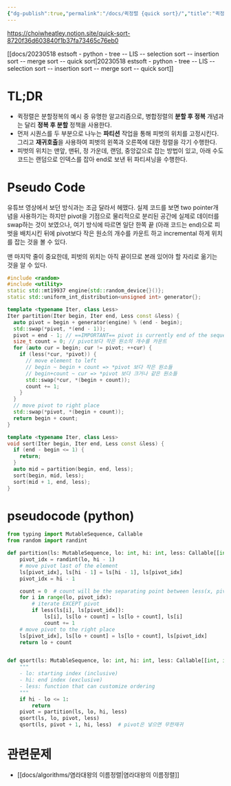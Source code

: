 ```yaml
---
{"dg-publish":true,"permalink":"/docs/퀵정렬 {quick sort}/","title":"퀵정렬 {quick sort}","tags":["notion","algo/sort"]}
---
```


<https://choiwheatley.notion.site/quick-sort-8720f36d603840f1b37fa73465c76eb0>

[[docs/20230518 estsoft - python - tree -- LIS -- selection sort -- insertion sort -- merge sort -- quick sort\|20230518 estsoft - python - tree -- LIS -- selection sort -- insertion sort -- merge sort -- quick sort]]

# TL;DR

- 퀵정렬은 분할정복의 예시 중 유명한 알고리즘으로, 병합정렬의 **분할 후 정복** 개념과는 달리 **정복 후 분할** 정책을 사용한다.
- 먼저 시퀀스를 두 부분으로 나누는 **파티션** 작업을 통해 피벗의 위치를 고정시킨다. 그리고 **재귀호출**을 사용하여 피벗의 왼쪽과 오른쪽에 대한 정렬을 각기 수행한다.
- 피벗의 위치는 맨앞, 맨뒤, 정 가운데, 랜덤, 중앙값으로 잡는 방법이 있고, 아래 수도코드는 랜덤으로 인덱스를 잡아 end로 보낸 뒤 파티셔닝을 수행한다.

# Pseudo Code

유튜브 영상에서 보던 방식과는 조금 달라서 헤맸다. 실제 코드를 보면 two pointer개념을 사용하기는 하지만 pivot을 기점으로 물리적으로 분리된 공간에 실제로 데이터를 swap하는 것이 보였으나, 여기 방식에 따르면 일단 한쪽 끝 (아래 코드는 end)으로 피벗을 배치시킨 뒤에 pivot보다 작은 원소의 개수를 카운트 하고 incremental 하게 위치를 잡는 것을 볼 수 있다.

맨 마지막 줄이 중요한데, 피벗의 위치는 아직 끝이므로 본래 있어야 할 자리로 옮기는 것을 알 수 있다.

```c++
#include <random>
#include <utility>
static std::mt19937 engine{std::random_device{}()};
static std::uniform_int_distribution<unsigned int> generator{};

template <typename Iter, class Less>
Iter partition(Iter begin, Iter end, Less const &less) {
  auto pivot = begin + generator(engine) % (end - begin);
  std::swap(*pivot, *(end - 1));
  pivot = end - 1; // ==IMPORTANT== pivot is currently end of the sequence
  size_t count = 0; // pivot보다 작은 원소의 개수를 카운트
  for (auto cur = begin; cur != pivot; ++cur) {
    if (less(*cur, *pivot)) {
      // move element to left
	  // begin ~ begin + count => *pivot 보다 작은 원소들
	  // begin+count ~ cur => *pivot 보다 크거나 같은 원소들
      std::swap(*cur, *(begin + count));
      count += 1;
    }
  }
  // move pivot to right place
  std::swap(*pivot, *(begin + count));
  return begin + count;
}
```

```c++
template <typename Iter, class Less>
void sort(Iter begin, Iter end, Less const &less) {
  if (end - begin <= 1) {
    return;
  }
  auto mid = partition(begin, end, less);
  sort(begin, mid, less);
  sort(mid + 1, end, less);
}
```

# pseudocode (python)

```python
from typing import MutableSequence, Callable
from random import randint

def partition(ls: MutableSequence, lo: int, hi: int, less: Callable[[int, int], bool]):
    pivot_idx = randint(lo, hi - 1)
    # move pivot last of the element
    ls[pivot_idx], ls[hi - 1] = ls[hi - 1], ls[pivot_idx]
    pivot_idx = hi - 1

    count = 0  # count will be the separating point between less(x, pivot) and other
    for i in range(lo, pivot_idx):
        # iterate EXCEPT pivot
        if less(ls[i], ls[pivot_idx]):
            ls[i], ls[lo + count] = ls[lo + count], ls[i]
            count += 1
    # move pivot to the right place
    ls[pivot_idx], ls[lo + count] = ls[lo + count], ls[pivot_idx]
    return lo + count


def qsort(ls: MutableSequence, lo: int, hi: int, less: Callable[[int, int], bool]):
    """
    - lo: starting index (inclusive)
    - hi: end index (exclusive)
    - less: function that can customize ordering
    """
    if hi - lo <= 1:
        return
    pivot = partition(ls, lo, hi, less)
    qsort(ls, lo, pivot, less)
    qsort(ls, pivot + 1, hi, less)  # pivot은 넣으면 무한재귀
```

# 관련문제

- [[docs/algorithms/염라대왕의 이름정렬\|염라대왕의 이름정렬]]
